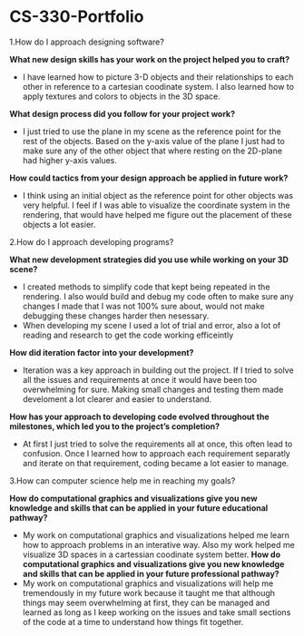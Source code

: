 # CS-330-Portfolio

1.How do I approach designing software?

**What new design skills has your work on the project helped you to craft?**
- I have learned how to picture 3-D objects and their relationships to each other in reference to a cartesian coodinate system. 
I also learned how to apply textures and colors to objects in the 3D space.

**What design process did you follow for your project work?**
- I just tried to use the plane in my scene as the reference point for the rest of the objects. Based on the y-axis value of the plane I just had to make sure 
any of the other object that where resting on the 2D-plane had higher y-axis values.

**How could tactics from your design approach be applied in future work?**
- I think using an initial object as the reference point for other objects was very helpful. I feel if I was able to visualize the coordinate system in the rendering, 
that would have helped me figure out the placement of these objects a lot easier.

2.How do I approach developing programs?

**What new development strategies did you use while working on your 3D scene?**
- I created methods to simplify code that kept being repeated in the rendering. I also would build and debug my code often to make sure any changes I made that 
I was not 100% sure about, would not make debugging these changes harder then nesessary.
- When developing my scene I used a lot of trial and error, also a lot of reading and research to get the code working efficeintly 

**How did iteration factor into your development?**
- Iteration was a key approach in building out the project. If I tried to solve all the issues and requirements at once it would have been too overwhelming for sure. 
Making small changes and testing them made develoment a lot clearer and easier to understand.

**How has your approach to developing code evolved throughout the milestones, which led you to the project’s completion?**
- At first I just tried to solve the requirements all at once, this often lead to confusion. Once I learned how to approach each requirement separatly and iterate on that requirement, 
coding became a lot easier to manage.

3.How can computer science help me in reaching my goals?

**How do computational graphics and visualizations give you new knowledge and skills that can be applied in your future educational pathway?**
- My work on computational graphics and visualizations helped me learn how to approach problems in an interative way. Also my work helped me visualize 3D spaces in 
a cartessian coodinate system better.
**How do computational graphics and visualizations give you new knowledge and skills that can be applied in your future professional pathway?**
- My work on computational graphics and visualizations will help me tremendously in my future work because it taught me that although things may seem overwhelming at first, they can 
be managed and learned as long as I keep working on the issues and take small sections of the code at a time to understand how things fit together.
